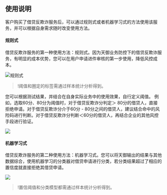 ## 使用说明
客户购买了借贷反欺诈服务后，可以通过规则式或者机器学习式的方法使用该服务，并可以根据自身需求随时改变使用方法。
#### 规则式
借贷反欺诈服务的第一种使用方法：规则式。因为天御业务防控下的借贷反欺诈服务，有明显的成本优势，您可以在用户申请进件审核的第一步使用，降低风控成本。

![规则式](https://main.qcloudimg.com/raw/4ee79e1b2f902ba32cf9b88248381b98.png)
>!阈值和圈定的标签需通过样本统计分析得到。

您可以根据测试结果，并结合在自身实际业务中的使用效果，自行定义阈值。 例如，选取60分、80分为阈值时，对于借贷反欺诈分判定＞ 80分的借贷人，直接拒绝申请。对于借贷反欺诈分介于60分 - 80分之间的借贷人，建议结合命中的风险码进行判断。对于借贷反欺诈分判断＜60分的借贷人，再结合企业的其他风控手段进行验证。

![](https://main.qcloudimg.com/raw/fc69de305eb74feafd92464d146c5881.png)
#### 机器学习式
借贷反欺诈服务的第二种使用方法：机器学习式。您可以将天御输出的结果与其他数据综合，使用机器学习的分类器对借贷申请进行分类，若分类结果超过了相应的置信度就直接拒绝其借贷申请。

![](https://main.qcloudimg.com/raw/9e613dc0a4c939090ab370ea80fe3999.png)
>!置信阈值和分类模型都需通过样本统计分析得到。







